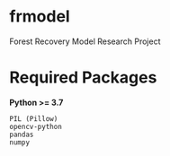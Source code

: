 # frmodel

Forest Recovery Model Research Project

# Required Packages

**Python >= 3.7**

```
PIL (Pillow)
opencv-python
pandas
numpy
```
